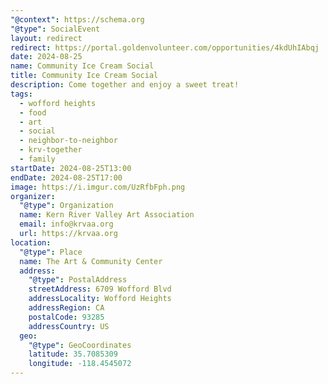 ```yaml
---
"@context": https://schema.org
"@type": SocialEvent
layout: redirect
redirect: https://portal.goldenvolunteer.com/opportunities/4kdUhIAbqj
date: 2024-08-25
name: Community Ice Cream Social
title: Community Ice Cream Social
description: Come together and enjoy a sweet treat!
tags:
  - wofford heights
  - food
  - art
  - social
  - neighbor-to-neighbor
  - krv-together
  - family
startDate: 2024-08-25T13:00
endDate: 2024-08-25T17:00
image: https://i.imgur.com/UzRfbFph.png
organizer:
  "@type": Organization
  name: Kern River Valley Art Association
  email: info@krvaa.org
  url: https://krvaa.org
location:
  "@type": Place
  name: The Art & Community Center
  address:
    "@type": PostalAddress
    streetAddress: 6709 Wofford Blvd
    addressLocality: Wofford Heights
    addressRegion: CA
    postalCode: 93285
    addressCountry: US
  geo:
    "@type": GeoCoordinates
    latitude: 35.7085309
    longitude: -118.4545072
---
```

